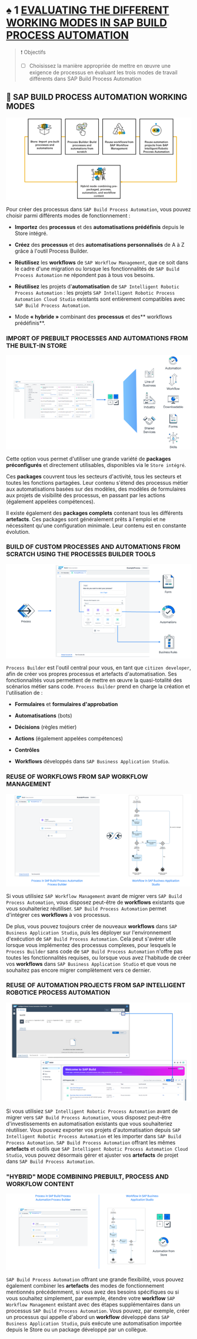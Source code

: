 # ♠ 1 [EVALUATING THE DIFFERENT WORKING MODES IN SAP BUILD PROCESS AUTOMATION](https://learning.sap.com/learning-journeys/create-processes-and-automations-with-sap-build-process-automation/evaluating-the-different-working-modes-in-sap-build-process-automation_c106dde3-fa5f-43cb-a576-8feac3dc6174)

> :exclamation: Objectifs
>
> - [ ] Choisissez la manière appropriée de mettre en œuvre une exigence de processus en évaluant les trois modes de travail différents dans SAP Build Process Automation

## :closed_book: SAP BUILD PROCESS AUTOMATION WORKING MODES

![](./assets/02_SPA_Working_Modes_002.png)

Pour créer des processus dans `SAP Build Process Automation`, vous pouvez choisir parmi différents modes de fonctionnement :

- **Importez** des **processus** et des **automatisations prédéfinis** depuis le Store intégré.

- **Créez** des **processus** et des **automatisations personnalisés** de A à Z grâce à l'outil Process Builder.

- **Réutilisez** les **workflows** de `SAP Workflow Management`, que ce soit dans le cadre d'une migration ou lorsque les fonctionnalités de `SAP Build Process Automation` ne répondent pas à tous vos besoins.

- **Réutilisez** les projets d'**automatisation** de `SAP Intelligent Robotic Process Automation` : les projets `SAP Intelligent Robotic Process Automation Cloud Studio` existants sont entièrement compatibles avec `SAP Build Process Automation`.

- Mode **« hybride »** combinant des **processus** et des** workflows prédéfinis**.

### IMPORT OF PREBUILT PROCESSES AND AUTOMATIONS FROM THE BUILT-IN STORE

![](./assets/02_SPA_Working_Modes_003.png)

Cette option vous permet d'utiliser une grande variété de **packages préconfigurés** et directement utilisables, disponibles via le `Store intégré`.

Ces **packages** couvrent tous les secteurs d'activité, tous les secteurs et toutes les fonctions partagées. Leur contenu s'étend des processus métier aux automatisations basées sur des modèles, des modèles de formulaires aux projets de visibilité des processus, en passant par les actions (également appelées compétences).

Il existe également des **packages complets** contenant tous les différents **artefacts**. Ces packages sont généralement prêts à l'emploi et ne nécessitent qu'une configuration minimale. Leur contenu est en constante évolution.

### BUILD OF CUSTOM PROCESSES AND AUTOMATIONS FROM SCRATCH USING THE PROCESSES BUILDER TOOLS

![](./assets/02_SPA_Working_Modes_004.png)

`Process Builder` est l'outil central pour vous, en tant que `citizen developer`, afin de créer vos propres processus et artefacts d'automatisation. Ses fonctionnalités vous permettent de mettre en œuvre la quasi-totalité des scénarios métier sans code. `Process Builder` prend en charge la création et l'utilisation de :

- **Formulaires** et **formulaires d'approbation**

- **Automatisations** (bots)

- **Décisions** (règles métier)

- **Actions** (également appelées compétences)

- **Contrôles**

- **Workflows** développés dans `SAP Business Application Studio`.

### REUSE OF WORKFLOWS FROM SAP WORKFLOW MANAGEMENT

![](./assets/02_SPA_Working_Modes_005.png)

Si vous utilisiez `SAP Workflow Management` avant de migrer vers `SAP Build Process Automation`, vous disposez peut-être de **workflows** existants que vous souhaiteriez réutiliser. `SAP Build Process Automation` permet d'intégrer ces **workflows** à vos processus.

De plus, vous pouvez toujours créer de nouveaux **workflows** dans `SAP Business Application Studio`, puis les déployer sur l'environnement d'exécution de `SAP Build Process Automation`. Cela peut s'avérer utile lorsque vous implémentez des processus complexes, pour lesquels le `Process Builder` sans code de `SAP Build Process Automation` n'offre pas toutes les fonctionnalités requises, ou lorsque vous avez l'habitude de créer vos **workflows** dans `SAP Business Application Studio` et que vous ne souhaitez pas encore migrer complètement vers ce dernier.

### REUSE OF AUTOMATION PROJECTS FROM SAP INTELLIGENT ROBOTICE PROCESS AUTOMATION

![](./assets/02_SPA_Working_Modes_006.png)

Si vous utilisiez `SAP Intelligent Robotic Process Automation` avant de migrer vers `SAP Build Process Automation`, vous disposez peut-être d'investissements en automatisation existants que vous souhaiteriez réutiliser. Vous pouvez exporter vos projets d'automatisation depuis `SAP Intelligent Robotic Process Automation` et les importer dans `SAP Build Process Automation`. `SAP Build Process Automation` offrant les mêmes **artefacts** et outils que `SAP Intelligent Robotic Process Automation Cloud Studio`, vous pouvez désormais gérer et ajuster vos **artefacts** de projet dans `SAP Build Process Automation`.

### "HYBRID" MODE COMBINING PREBUILT, PROCESS AND WORKFLOW CONTENT

![](./assets/02_SPA_Working_Modes_007.png)

`SAP Build Process Automation` offrant une grande flexibilité, vous pouvez également combiner les **artefacts** des modes de fonctionnement mentionnés précédemment, si vous avez des besoins spécifiques ou si vous souhaitez simplement, par exemple, étendre votre **workflow** `SAP Workflow Management` existant avec des étapes supplémentaires dans un processus `SAP Build Process Automation`. Vous pouvez, par exemple, créer un processus qui appelle d'abord un **workflow** développé dans `SAP Business Application Studio`, puis exécute une automatisation importée depuis le Store ou un package développé par un collègue.
